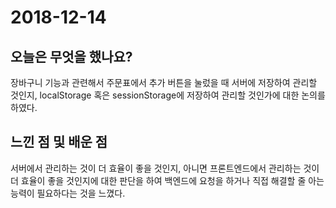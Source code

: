 # 2018-12-14

## 오늘은 무엇을 했나요?

장바구니 기능과 관련해서 주문표에서 추가 버튼을 눌렀을 때 서버에 저장하여 관리할 것인지, localStorage 혹은 sessionStorage에 저장하여 관리할 것인가에 대한 논의를 하였다.

## 느낀 점 및 배운 점

서버에서 관리하는 것이 더 효율이 좋을 것인지, 아니면 프론트엔드에서 관리하는 것이 더 효율이 좋을 것인지에 대한 판단을 하여 백엔드에 요청을 하거나 직접 해결할 줄 아는 능력이 필요하다는 것을 느꼈다.